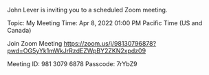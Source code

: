 John Lever is inviting you to a scheduled Zoom meeting.

Topic: My Meeting
Time: Apr 8, 2022 01:00 PM Pacific Time (US and Canada)

Join Zoom Meeting
https://zoom.us/j/98130796878?pwd=OG5yYk1mWkJrRzdEZWpBY2ZKN2xpdz09

Meeting ID: 981 3079 6878
Passcode: 7rYbZ9

